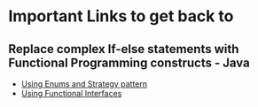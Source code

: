 # Important Links to get back to

## Replace complex If-else statements with Functional Programming constructs - Java
- [Using Enums and Strategy pattern](https://medium.com/@jakemer10/replacing-if-else-statements-with-enums-in-java-a-cleaner-approach-a16ba4eead40)
- [Using Functional Interfaces](https://dev.to/phouchens/functional-programming-in-java-refactoring-if-else-logic-with-the-help-of-functional-interfaces-2hcj)
